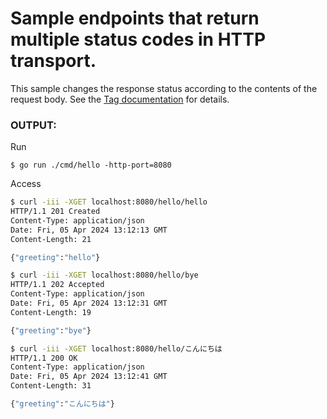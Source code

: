 Sample endpoints that return multiple status codes in HTTP transport.
===

This sample changes the response status according to the contents of the request body. See the [Tag documentation](https://pkg.go.dev/goa.design/goa/v3/dsl#Tag) for details.

### OUTPUT:

Run
```shell
$ go run ./cmd/hello -http-port=8080
```

Access
```sh
$ curl -iii -XGET localhost:8080/hello/hello
HTTP/1.1 201 Created
Content-Type: application/json
Date: Fri, 05 Apr 2024 13:12:13 GMT
Content-Length: 21

{"greeting":"hello"}
```

```sh
$ curl -iii -XGET localhost:8080/hello/bye
HTTP/1.1 202 Accepted
Content-Type: application/json
Date: Fri, 05 Apr 2024 13:12:31 GMT
Content-Length: 19

{"greeting":"bye"}
```

```sh
$ curl -iii -XGET localhost:8080/hello/こんにちは
HTTP/1.1 200 OK
Content-Type: application/json
Date: Fri, 05 Apr 2024 13:12:41 GMT
Content-Length: 31

{"greeting":"こんにちは"}
```